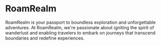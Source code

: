 # RoamRealm
RoamRealm is your passport to boundless exploration and unforgettable adventures. At RoamRealm, we're passionate about igniting the spirit of wanderlust and enabling travelers to embark on journeys that transcend boundaries and redefine experiences.
